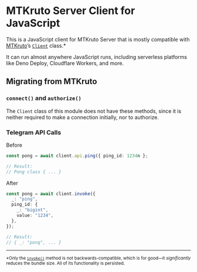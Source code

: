 # MTKruto Server Client for JavaScript

This is a JavaScript client for MTKruto Server that is mostly compatible with
[MTKruto](https://mtkru.to)’s
[`Client`](https://jsr.io/@mtkruto/mtkruto/doc/~/Client) class.*

It can run almost anywhere JavaScript runs, including serverless platforms like
Deno Deploy, Cloudflare Workers, and more.

## Migrating from MTKruto

### `connect()` and `authorize()`

The `Client` class of this module does not have these methods, since it is
neither required to make a connection initially, nor to authorize.

### Telegram API Calls

Before

```ts
const pong = await client.api.ping({ ping_id: 1234n };

// Result:
// Pong class { ... }
```

After

```ts
const pong = await client.invoke({
  _: "ping",
  ping_id: {
    _: "bigint",
    value: "1234",
  },
});

// Result:
// { _: "pong", ... }
```

---

<sub>*Only the
[`invoke()`](https://jsr.io/@mtkruto/mtkruto/doc/~/Client#property_invoke)
method is not backwards-compatible, which is for good—it _significantly_ reduces
the bundle size. All of its functionality is persisted.</sub>
